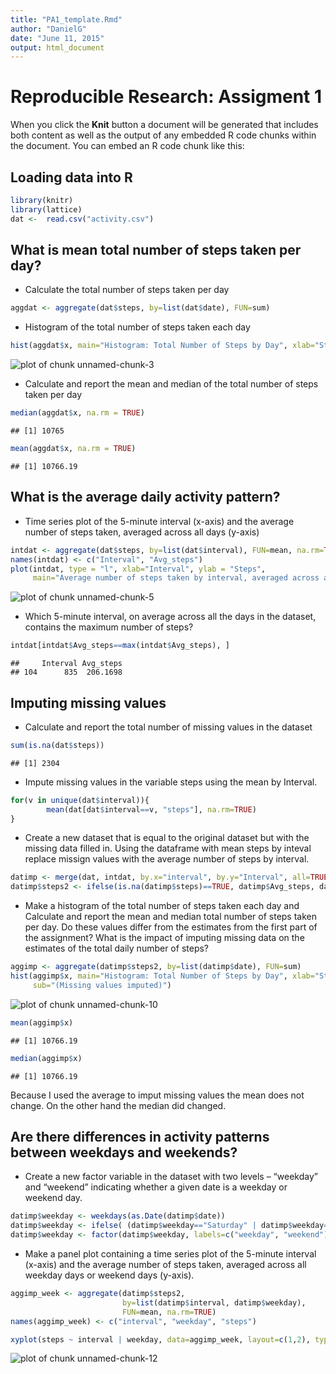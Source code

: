```yaml
---
title: "PA1_template.Rmd"
author: "DanielG"
date: "June 11, 2015"
output: html_document
---
```


# Reproducible Research: Assigment 1

When you click the **Knit** button a document will be generated that includes both content as well as the output of any embedded R code chunks within the document. You can embed an R code chunk like this:

## Loading data into R 

```r
library(knitr)
library(lattice)
dat <-  read.csv("activity.csv")
```

## What is mean total number of steps taken per day?

- Calculate the total number of steps taken per day


```r
aggdat <- aggregate(dat$steps, by=list(dat$date), FUN=sum)
```

- Histogram of the total number of steps taken each day


```r
hist(aggdat$x, main="Histogram: Total Number of Steps by Day", xlab="Steps")
```

![plot of chunk unnamed-chunk-3](figure/unnamed-chunk-3-1.png) 

- Calculate and report the mean and median of the total number of steps taken per day

```r
median(aggdat$x, na.rm = TRUE)
```

```
## [1] 10765
```

```r
mean(aggdat$x, na.rm = TRUE)
```

```
## [1] 10766.19
```


## What is the average daily activity pattern?

- Time series plot of the 5-minute interval (x-axis) and the average number of steps taken, averaged across all days (y-axis)


```r
intdat <- aggregate(dat$steps, by=list(dat$interval), FUN=mean, na.rm=TRUE)
names(intdat) <- c("Interval", "Avg_steps")
plot(intdat, type = "l", xlab="Interval", ylab = "Steps", 
     main="Average number of steps taken by interval, averaged across all days")
```

![plot of chunk unnamed-chunk-5](figure/unnamed-chunk-5-1.png) 

- Which 5-minute interval, on average across all the days in the dataset, contains the maximum number of steps?



```r
intdat[intdat$Avg_steps==max(intdat$Avg_steps), ]
```

```
##     Interval Avg_steps
## 104      835  206.1698
```

## Imputing missing values

- Calculate and report the total number of missing values in the dataset 


```r
sum(is.na(dat$steps))
```

```
## [1] 2304
```

- Impute missing values in the variable steps using the mean by Interval. 


```r
for(v in unique(dat$interval)){
        mean(dat[dat$interval==v, "steps"], na.rm=TRUE)
}
```

- Create a new dataset that is equal to the original dataset but with the missing data filled in. Using the dataframe with mean steps by inteval replace missign values with the average number of steps by interval.


```r
datimp <- merge(dat, intdat, by.x="interval", by.y="Interval", all=TRUE)
datimp$steps2 <- ifelse(is.na(datimp$steps)==TRUE, datimp$Avg_steps, datimp$steps) 
```

- Make a histogram of the total number of steps taken each day and Calculate and report the mean and median total number of steps taken per day. Do these values differ from the estimates from the first part of the assignment? What is the impact of imputing missing data on the estimates of the total daily number of steps?


```r
aggimp <- aggregate(datimp$steps2, by=list(datimp$date), FUN=sum)
hist(aggimp$x, main="Histogram: Total Number of Steps by Day", xlab="Steps", 
     sub="(Missing values imputed)")
```

![plot of chunk unnamed-chunk-10](figure/unnamed-chunk-10-1.png) 

```r
mean(aggimp$x)
```

```
## [1] 10766.19
```

```r
median(aggimp$x)
```

```
## [1] 10766.19
```

Because I used the average to imput missing values the mean does not change. On the other hand the median did changed.

## Are there differences in activity patterns between weekdays and weekends?

- Create a new factor variable in the dataset with two levels – “weekday” and “weekend” indicating whether a given date is a weekday or weekend day.


```r
datimp$weekday <- weekdays(as.Date(datimp$date))
datimp$weekday <- ifelse( (datimp$weekday=="Saturday" | datimp$weekday=="Sunday"), 1, 0 )
datimp$weekday <- factor(datimp$weekday, labels=c("weekday", "weekend"))
```

- Make a panel plot containing a time series plot of the 5-minute interval (x-axis) and the average number of steps taken, averaged across all weekday days or weekend days (y-axis).


```r
aggimp_week <- aggregate(datimp$steps2, 
                         by=list(datimp$interval, datimp$weekday), 
                         FUN=mean, na.rm=TRUE)
names(aggimp_week) <- c("interval", "weekday", "steps")

xyplot(steps ~ interval | weekday, data=aggimp_week, layout=c(1,2), type = "l")
```

![plot of chunk unnamed-chunk-12](figure/unnamed-chunk-12-1.png) 






